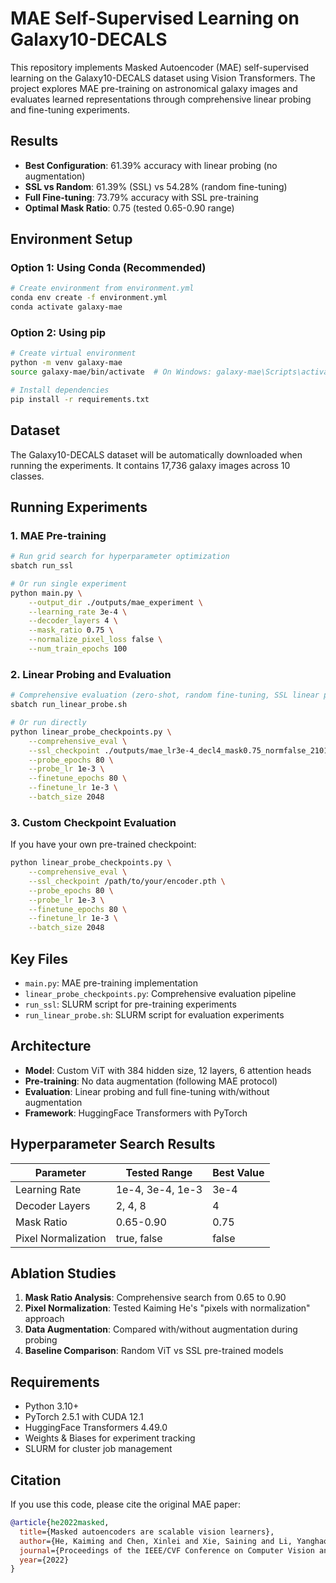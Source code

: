# MAE Self-Supervised Learning on Galaxy10-DECALS

This repository implements Masked Autoencoder (MAE) self-supervised learning on the Galaxy10-DECALS dataset using Vision Transformers. The project explores MAE pre-training on astronomical galaxy images and evaluates learned representations through comprehensive linear probing and fine-tuning experiments.

## Results

- **Best Configuration**: 61.39% accuracy with linear probing (no augmentation)
- **SSL vs Random**: 61.39% (SSL) vs 54.28% (random fine-tuning)
- **Full Fine-tuning**: 73.79% accuracy with SSL pre-training
- **Optimal Mask Ratio**: 0.75 (tested 0.65-0.90 range)

## Environment Setup

### Option 1: Using Conda (Recommended)

```bash
# Create environment from environment.yml
conda env create -f environment.yml
conda activate galaxy-mae
```

### Option 2: Using pip

```bash
# Create virtual environment
python -m venv galaxy-mae
source galaxy-mae/bin/activate  # On Windows: galaxy-mae\Scripts\activate

# Install dependencies
pip install -r requirements.txt
```

## Dataset

The Galaxy10-DECALS dataset will be automatically downloaded when running the experiments. It contains 17,736 galaxy images across 10 classes.

## Running Experiments

### 1. MAE Pre-training

```bash
# Run grid search for hyperparameter optimization
sbatch run_ssl

# Or run single experiment
python main.py \
    --output_dir ./outputs/mae_experiment \
    --learning_rate 3e-4 \
    --decoder_layers 4 \
    --mask_ratio 0.75 \
    --normalize_pixel_loss false \
    --num_train_epochs 100
```

### 2. Linear Probing and Evaluation

```bash
# Comprehensive evaluation (zero-shot, random fine-tuning, SSL linear probe, SSL fine-tuning)
sbatch run_linear_probe.sh

# Or run directly
python linear_probe_checkpoints.py \
    --comprehensive_eval \
    --ssl_checkpoint ./outputs/mae_lr3e-4_decl4_mask0.75_normfalse_210133/encoder.pth \
    --probe_epochs 80 \
    --probe_lr 1e-3 \
    --finetune_epochs 80 \
    --finetune_lr 1e-3 \
    --batch_size 2048
```

### 3. Custom Checkpoint Evaluation

If you have your own pre-trained checkpoint:

```bash
python linear_probe_checkpoints.py \
    --comprehensive_eval \
    --ssl_checkpoint /path/to/your/encoder.pth \
    --probe_epochs 80 \
    --probe_lr 1e-3 \
    --finetune_epochs 80 \
    --finetune_lr 1e-3 \
    --batch_size 2048
```

## Key Files

- `main.py`: MAE pre-training implementation
- `linear_probe_checkpoints.py`: Comprehensive evaluation pipeline
- `run_ssl`: SLURM script for pre-training experiments
- `run_linear_probe.sh`: SLURM script for evaluation experiments

## Architecture

- **Model**: Custom ViT with 384 hidden size, 12 layers, 6 attention heads
- **Pre-training**: No data augmentation (following MAE protocol)
- **Evaluation**: Linear probing and full fine-tuning with/without augmentation
- **Framework**: HuggingFace Transformers with PyTorch

## Hyperparameter Search Results

| Parameter | Tested Range | Best Value |
|-----------|--------------|------------|
| Learning Rate | 1e-4, 3e-4, 1e-3 | 3e-4 |
| Decoder Layers | 2, 4, 8 | 4 |
| Mask Ratio | 0.65-0.90 | 0.75 |
| Pixel Normalization | true, false | false |

## Ablation Studies

1. **Mask Ratio Analysis**: Comprehensive search from 0.65 to 0.90
2. **Pixel Normalization**: Tested Kaiming He's "pixels with normalization" approach
3. **Data Augmentation**: Compared with/without augmentation during probing
4. **Baseline Comparison**: Random ViT vs SSL pre-trained models

## Requirements

- Python 3.10+
- PyTorch 2.5.1 with CUDA 12.1
- HuggingFace Transformers 4.49.0
- Weights & Biases for experiment tracking
- SLURM for cluster job management

## Citation

If you use this code, please cite the original MAE paper:

```bibtex
@article{he2022masked,
  title={Masked autoencoders are scalable vision learners},
  author={He, Kaiming and Chen, Xinlei and Xie, Saining and Li, Yanghao and Doll{\'a}r, Piotr and Girshick, Ross},
  journal={Proceedings of the IEEE/CVF Conference on Computer Vision and Pattern Recognition},
  year={2022}
}
```
